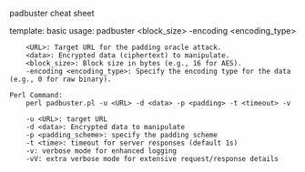padbuster cheat sheet

template:
	basic usage:
		padbuster <URL> <data> <block_size> -encoding <encoding_type>

		<URL>: Target URL for the padding oracle attack.
		<data>: Encrypted data (ciphertext) to manipulate.
		<block_size>: Block size in bytes (e.g., 16 for AES).
		-encoding <encoding_type>: Specify the encoding type for the data (e.g., 0 for raw binary).
	
	Perl Command:
		perl padbuster.pl -u <URL> -d <data> -p <padding> -t <timeout> -v

		-u <URL>: target URL
		-d <data>: Encrypted data to manipulate
		-p <padding_scheme>: specify the padding scheme
		-t <time>: timeout for server responses (default 1s)
		-v: verbose mode for enhanced logging
		-vV: extra verbose mode for extensive request/response details
